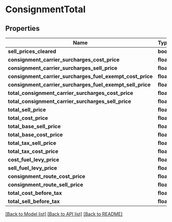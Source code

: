 # ConsignmentTotal

## Properties
Name | Type | Description | Notes
------------ | ------------- | ------------- | -------------
**sell_prices_cleared** | **bool** |  | [optional] 
**consignment_carrier_surcharges_cost_price** | **float** |  | [optional] 
**consignment_carrier_surcharges_sell_price** | **float** |  | [optional] 
**consignment_carrier_surcharges_fuel_exempt_cost_price** | **float** |  | [optional] 
**consignment_carrier_surcharges_fuel_exempt_sell_price** | **float** |  | [optional] 
**total_consignment_carrier_surcharges_cost_price** | **float** |  | [optional] 
**total_consignment_carrier_surcharges_sell_price** | **float** |  | [optional] 
**total_sell_price** | **float** |  | [optional] 
**total_cost_price** | **float** |  | [optional] 
**total_base_sell_price** | **float** |  | [optional] 
**total_base_cost_price** | **float** |  | [optional] 
**total_tax_sell_price** | **float** |  | [optional] 
**total_tax_cost_price** | **float** |  | [optional] 
**cost_fuel_levy_price** | **float** |  | [optional] 
**sell_fuel_levy_price** | **float** |  | [optional] 
**consignment_route_cost_price** | **float** |  | [optional] 
**consignment_route_sell_price** | **float** |  | [optional] 
**total_cost_before_tax** | **float** |  | [optional] 
**total_sell_before_tax** | **float** |  | [optional] 

[[Back to Model list]](../README.md#documentation-for-models) [[Back to API list]](../README.md#documentation-for-api-endpoints) [[Back to README]](../README.md)

